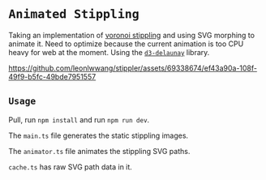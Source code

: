 # `Animated Stippling`

Taking an implementation of [voronoi stippling](https://observablehq.com/@mbostock/voronoi-stippling) and using SVG morphing to animate it. Need to optimize because the current animation is too CPU heavy for web at the moment. Using the [`d3-delaunay`](https://github.com/d3/d3-delaunay) library.




https://github.com/leonlwwang/stippler/assets/69338674/ef43a90a-108f-49f9-b5fc-49bde7951557




## `Usage`

Pull, run `npm install` and run `npm run dev`. 

The `main.ts` file generates the static stippling images.

The `animator.ts` file animates the stippling SVG paths.

`cache.ts` has raw SVG path data in it.
